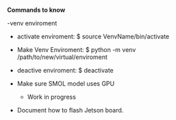 **Commands to know**

-venv enviroment
  * activate enviroment: $ source VenvName/bin/activate
  * Make Venv Enviroment: $ python -m venv /path/to/new/virtual/enviroment
  * deactive enviroment: $ deactivate

  * Make sure SMOL model uses GPU
     - Work in progress
  * Document how to flash Jetson board.
